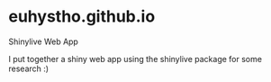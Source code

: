 # euhystho.github.io
Shinylive Web App

I put together a shiny web app using the shinylive package for some research :)
